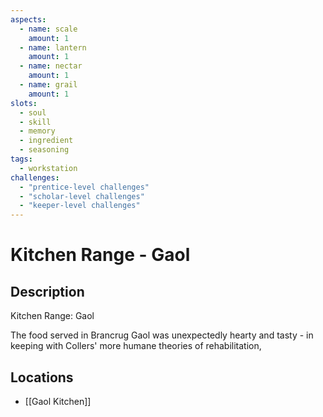 ```yaml
---
aspects: 
  - name: scale
    amount: 1
  - name: lantern
    amount: 1
  - name: nectar
    amount: 1
  - name: grail
    amount: 1
slots:
  - soul
  - skill
  - memory
  - ingredient
  - seasoning
tags:
  - workstation
challenges:
  - "prentice-level challenges"
  - "scholar-level challenges"
  - "keeper-level challenges"
---
```


# Kitchen Range - Gaol

## Description
Kitchen Range: Gaol

The food served in Brancrug Gaol was unexpectedly hearty and tasty - in keeping with Collers' more humane theories of rehabilitation, 
## Locations
- [[Gaol Kitchen]]